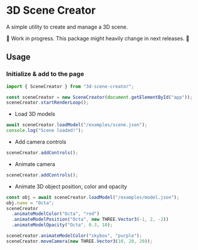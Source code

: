 # 3D Scene Creator

A simple utility to create and manage a 3D scene.

 :construction: Work in progress. This package might heavily change in next releases. :construction:

## Usage

### Initialize & add to the page

```js
import { SceneCreator } from "3d-scene-creator";

const sceneCreator = new SceneCreator(document.getElementById("app"));
sceneCreator.startRenderLoop();
```

- Load 3D models

```js
await sceneCreator.loadModel("/examples/scene.json");
console.log("Scene loaded!");
```

- Add camera controls

```js
sceneCreator.addControls();
```

- Animate camera

```js
sceneCreator.addControls();
```

- Animate 3D object position, color and opacity

```js
const obj = await sceneCreator.loadModel("/examples/model.json");
obj.name = "Octa";
sceneCreator
  .animateModelColor("Octa", "red")
  .animateModelPosition("Octa", new THREE.Vector3(-1, 2, -2))
  .animateModelOpacity("Octa", 0.3, 10);

sceneCreator.animateModelColor("skybox", "purple");
sceneCreator.moveCamera(new THREE.Vector3(10, 20, 20));
```

